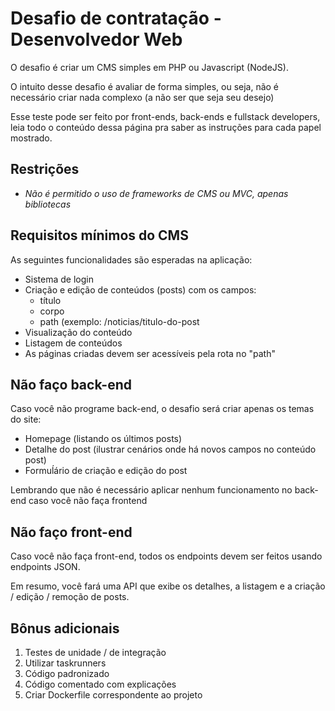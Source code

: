 # Desafio de contratação - Desenvolvedor Web

O desafio é criar um CMS simples em PHP ou Javascript (NodeJS).

O intuito desse desafio é avaliar de forma simples, ou seja, não é necessário criar nada complexo (a não ser que seja seu desejo)

Esse teste pode ser feito por front-ends, back-ends e fullstack developers, leia todo o conteúdo dessa página pra saber as instruções para cada papel mostrado.

## Restrições
 - *Não é permitido o uso de frameworks de CMS ou MVC, apenas bibliotecas*

## Requisitos mínimos do CMS

As seguintes funcionalidades são esperadas na aplicação:

- Sistema de login
- Criação e edição de conteúdos (posts) com os campos:
  - título
  - corpo
  - path (exemplo: /noticias/titulo-do-post
- Visualização do conteúdo
- Listagem de conteúdos
- As páginas criadas devem ser acessíveis pela rota no "path"

## Não faço back-end

Caso você não programe back-end, o desafio será criar apenas os temas do site:

- Homepage (listando os últimos posts)
- Detalhe do post (ilustrar cenários onde há novos campos no conteúdo post)
- Formuĺário de criação e edição do post

Lembrando que não é necessário aplicar nenhum funcionamento no back-end caso você não faça frontend

## Não faço front-end

Caso você não faça front-end, todos os endpoints devem ser feitos usando endpoints JSON.

Em resumo, você fará uma API que exibe os detalhes, a listagem e a criação / edição / remoção de posts.

## Bônus adicionais

1. Testes de unidade / de integração
2. Utilizar taskrunners
3. Código padronizado
4. Código comentado com explicações
5. Criar Dockerfile correspondente ao projeto
